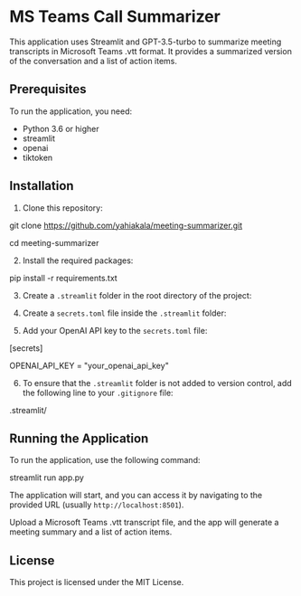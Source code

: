 # MS Teams Call Summarizer

This application uses Streamlit and GPT-3.5-turbo to summarize meeting transcripts in Microsoft Teams .vtt format.
It provides a summarized version of the conversation and a list of action items.

## Prerequisites

To run the application, you need:

- Python 3.6 or higher
- streamlit
- openai
- tiktoken

## Installation

1. Clone this repository:

git clone https://github.com/yahiakala/meeting-summarizer.git

cd meeting-summarizer


2. Install the required packages:

pip install -r requirements.txt


3. Create a `.streamlit` folder in the root directory of the project:
4. Create a `secrets.toml` file inside the `.streamlit` folder:

5. Add your OpenAI API key to the `secrets.toml` file:

[secrets]

OPENAI_API_KEY = "your_openai_api_key"

6. To ensure that the `.streamlit` folder is not added to version control, add the following line to your `.gitignore` file:

.streamlit/


## Running the Application

To run the application, use the following command:

streamlit run app.py

The application will start, and you can access it by navigating to the provided URL (usually `http://localhost:8501`).

Upload a Microsoft Teams .vtt transcript file, and the app will generate a meeting summary and a list of action items.

## License

This project is licensed under the MIT License.




